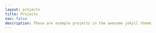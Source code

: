 ```yaml
---
layout: projects
title: Projects
nav: false
description: These are example projects in the awesome jekyll theme
---
```

